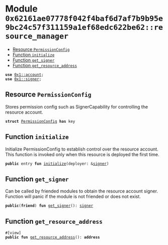 
<a id="0x62161ae07778f042f4baf6d7af7b9b95e9bc24c57f311159a1ef68edc622be62_resource_manager"></a>

# Module `0x62161ae07778f042f4baf6d7af7b9b95e9bc24c57f311159a1ef68edc622be62::resource_manager`



-  [Resource `PermissionConfig`](#0x62161ae07778f042f4baf6d7af7b9b95e9bc24c57f311159a1ef68edc622be62_resource_manager_PermissionConfig)
-  [Function `initialize`](#0x62161ae07778f042f4baf6d7af7b9b95e9bc24c57f311159a1ef68edc622be62_resource_manager_initialize)
-  [Function `get_signer`](#0x62161ae07778f042f4baf6d7af7b9b95e9bc24c57f311159a1ef68edc622be62_resource_manager_get_signer)
-  [Function `get_resource_address`](#0x62161ae07778f042f4baf6d7af7b9b95e9bc24c57f311159a1ef68edc622be62_resource_manager_get_resource_address)


<pre><code><b>use</b> <a href="">0x1::account</a>;
<b>use</b> <a href="">0x1::signer</a>;
</code></pre>



<a id="0x62161ae07778f042f4baf6d7af7b9b95e9bc24c57f311159a1ef68edc622be62_resource_manager_PermissionConfig"></a>

## Resource `PermissionConfig`

Stores permission config such as SignerCapability for controlling the resource account.


<pre><code><b>struct</b> <a href="resource_manager.md#0x62161ae07778f042f4baf6d7af7b9b95e9bc24c57f311159a1ef68edc622be62_resource_manager_PermissionConfig">PermissionConfig</a> <b>has</b> key
</code></pre>



<a id="0x62161ae07778f042f4baf6d7af7b9b95e9bc24c57f311159a1ef68edc622be62_resource_manager_initialize"></a>

## Function `initialize`

Initialize PermissionConfig to establish control over the resource account.
This function is invoked only when this resource is deployed the first time.


<pre><code><b>public</b> entry <b>fun</b> <a href="resource_manager.md#0x62161ae07778f042f4baf6d7af7b9b95e9bc24c57f311159a1ef68edc622be62_resource_manager_initialize">initialize</a>(deployer: &<a href="">signer</a>)
</code></pre>



<a id="0x62161ae07778f042f4baf6d7af7b9b95e9bc24c57f311159a1ef68edc622be62_resource_manager_get_signer"></a>

## Function `get_signer`

Can be called by friended modules to obtain the resource account signer.
Function will panic if the module is not friended or does not exist.


<pre><code><b>public</b>(<b>friend</b>) <b>fun</b> <a href="resource_manager.md#0x62161ae07778f042f4baf6d7af7b9b95e9bc24c57f311159a1ef68edc622be62_resource_manager_get_signer">get_signer</a>(): <a href="">signer</a>
</code></pre>



<a id="0x62161ae07778f042f4baf6d7af7b9b95e9bc24c57f311159a1ef68edc622be62_resource_manager_get_resource_address"></a>

## Function `get_resource_address`



<pre><code>#[view]
<b>public</b> <b>fun</b> <a href="resource_manager.md#0x62161ae07778f042f4baf6d7af7b9b95e9bc24c57f311159a1ef68edc622be62_resource_manager_get_resource_address">get_resource_address</a>(): <b>address</b>
</code></pre>
